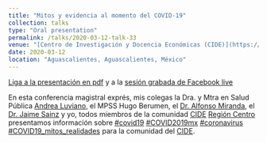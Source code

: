 ```yaml
---
title: "Mitos y evidencia al momento del COVID-19"
collection: talks
type: "Oral presentation"
permalink: /talks/2020-03-12-talk-33
venue: "[Centro de Investigación y Docencia Económicas (CIDE)](https://www.cide.edu) Región Centro"
date: 2020-03-12
location: "Aguascalientes, Aguascalientes, México"
---
```

  
  [Liga a la presentación en pdf](https://drive.google.com/file/d/1P1SaqHoY_uGBb5lf_Wldm4fmDWxC58VU/view) y a la [sesión grabada de Facebook live](https://www.facebook.com/cideregioncentro/videos/638413326995040/)

En esta conferencia magistral exprés, mis colegas la Dra. y Mtra en Salud Pública [Andrea Luviano](https://twitter.com/AndreaLuviano), el MPSS Hugo Berumen, el [Dr. Alfonso Miranda](https://twitter.com/aMirandaEtrix), el [Dr. Jaime Sainz](https://www.cide.edu/dap/en/profesores/) y yo, todos miembros de la comunidad [CIDE](https://www.cide.edu) [Región Centro](https://www.facebook.com/cideregioncentro/) presentamos información sobre [#covid19](https://twitter.com/hashtag/covid19?src=hashtag_click) [#COVID2019mx](https://twitter.com/hashtag/COVID2019mx?src=hashtag_click) [#coronavirus](https://twitter.com/hashtag/coronavirus?src=hashtag_click) [#COVID19_mitos_realidades](https://twitter.com/hashtag/COVID19_mitos_realidades?src=hashtag_click) para la comunidad del 
[CIDE](https://www.cide.edu).

